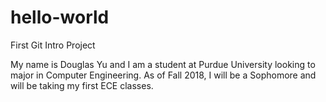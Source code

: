 # hello-world
First Git Intro Project

My name is Douglas Yu and I am a student at Purdue University looking to major in Computer Engineering. As of Fall 2018, I will be a Sophomore and will be taking my first ECE classes.
